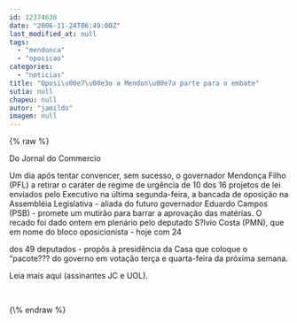 ```yaml
---
id: 12374638
date: "2006-11-24T06:49:00Z"
last_modified_at: null
tags:
  - "mendonca"
  - "oposicao"
categories:
  - "noticias"
title: "Oposi\u00e7\u00e3o a Mendon\u00e7a parte para o embate"
sutia: null
chapeu: null
autor: "jamildo"
imagem: null
---
```

{\% raw %}
<p>Do Jornal do Commercio</p>
<p>Um dia ap&oacute;s tentar convencer, sem sucesso, o governador Mendon&ccedil;a Filho (PFL) a retirar o car&aacute;ter de regime de urg&ecirc;ncia de 10 dos 16 projetos de lei enviados pelo Executivo na &uacute;ltima segunda-feira, a bancada de oposi&ccedil;&atilde;o na Assembl&eacute;ia Legislativa - aliada do futuro governador Eduardo Campos (PSB) - promete um mutir&atilde;o para barrar a aprova&ccedil;&atilde;o das mat&eacute;rias. O recado foi dado ontem em plen&aacute;rio pelo deputado S?lvio Costa (PMN), que em nome do bloco oposicionista - hoje com 24</p>
<p>dos 49 deputados - prop&ocirc;s &agrave; presid&ecirc;ncia da Casa que coloque o &ldquo;pacote??? do governo em vota&ccedil;&atilde;o ter&ccedil;a e quarta-feira da pr&oacute;xima semana.</p>
<p>Leia mais aqui (assinantes JC e UOL).</p>
<p>&nbsp;</p>
{\% endraw %}